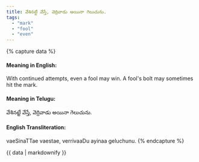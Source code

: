 ```yaml
---
title: వేశినట్టే వేస్తే, వెర్రివాడు అయినా గెలుచును.
tags:
  - "mark"
  - "fool"
  - "even"
---
```


{% capture data %}
#### Meaning in English:
With continued attempts, even a fool may win.
A fool's bolt may sometimes hit the mark.

#### Meaning in Telugu:
వేశినట్టే వేస్తే, వెర్రివాడు అయినా గెలుచును.

#### English Transliteration:
vaeSinaTTae vaestae, verrivaaDu ayinaa geluchunu.
{% endcapture %}

{{ data | markdownify }}

